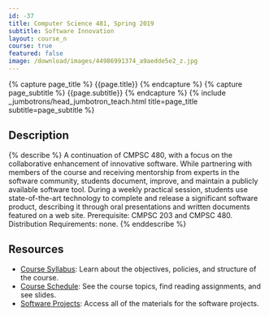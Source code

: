 ```yaml
---
id: -37
title: Computer Science 481, Spring 2019
subtitle: Software Innovation
layout: course_n
course: true
featured: false
image: /download/images/44986991374_a9aedde5e2_z.jpg
---
```


{% capture page_title %} {{page.title}} {% endcapture %}
{% capture page_subtitle %} {{page.subtitle}} {% endcapture %}
{% include _jumbotrons/head_jumbotron_teach.html title=page_title subtitle=page_subtitle %}

## Description

{% describe %}
A continuation of CMPSC 480, with a focus on the collaborative enhancement of
innovative software. While partnering with members of the course and receiving
mentorship from experts in the software community, students document, improve,
and maintain a publicly available software tool. During a weekly practical
session, students use state-of-the-art technology to complete and release a
significant software product, describing it through oral presentations and
written documents featured on a web site. Prerequisite: CMPSC 203 and CMPSC 480.
Distribution Requirements: none.
{% enddescribe %}

## Resources

<ul>

<li><a href="https://github.com/Allegheny-Computer-Science-481-S2019/cs481-S2019-syllabus/releases/download/cs481S2019_syllabus-0.1.0/cs481S2019_syllabus.pdf"
class="major">Course Syllabus</a>: Learn about the objectives, policies, and structure of the course.</li>

<li><a href="{{site.baseurl}}teaching/cs481S2019/schedule/"
class="major">Course Schedule</a>: See the course topics, find reading assignments, and see slides.</li>

<li><a href="{{site.baseurl}}teaching/cs481S2019/laboratories/"
class="major">Software Projects</a>: Access all of the materials for the software projects.</li>

</ul>
